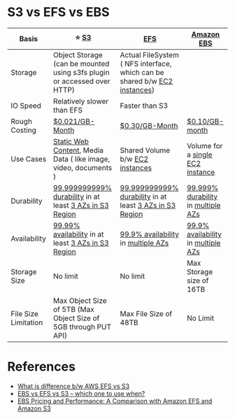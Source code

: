 
# S3 vs EFS vs EBS

| Basis                | :star: [S3](AmazonS3.md)                                                                                                                                                    | [EFS](AmazonEFS.md)                                                                                                                                                 | [Amazon EBS](AmazonEBS.md)                                                                                                                                       |
|----------------------|-----------------------------------------------------------------------------------------------------------------------------------------------------------------------------|---------------------------------------------------------------------------------------------------------------------------------------------------------------------|------------------------------------------------------------------------------------------------------------------------------------------------------------------|
| Storage              | Object Storage (can be mounted using s3fs plugin or accessed over HTTP)                                                                                                     | Actual FileSystem ( NFS interface, which can be shared b/w [EC2 instances](../3_ComputeServices/AmazonEC2/ReadMe.md))                                               |
| IO Speed             | Relatively slower than EFS                                                                                                                                                  | Faster than S3                                                                                                                                                      |
| Rough Costing        | [$0.021/GB-Month](https://aws.amazon.com/s3/pricing/)                                                                                                                       | [$0.30/GB-Month](https://aws.amazon.com/efs/pricing/)                                                                                                               | [$0.10/GB-month](https://aws.amazon.com/ebs/pricing/)                                                                                                            |
| Use Cases            | [Static Web Content](../0_AWSDesigns/WPSiteCloudFront&S3.md), Media Data ( like image, video, documents )                                                                   | Shared Volume b/w [EC2 instances](../3_ComputeServices/AmazonEC2/ReadMe.md)                                                                                         | Volume for a [single EC2 instance](../3_ComputeServices/AmazonEC2/ReadMe.md)                                                                                     |
| Durability           | [99.999999999% durability](../../1_HLDDesignComponents/0_SystemGlossaries/Database/Durability.md) in at least [3 AZs in S3 Region](../AWS-Global-Architecture-Region-AZ.md)          | [99.999999999% durability](../../1_HLDDesignComponents/0_SystemGlossaries/Database/Durability.md) in at least [3 AZs in S3 Region](../AWS-Global-Architecture-Region-AZ.md)  | [99.999% durability](../../1_HLDDesignComponents/0_SystemGlossaries/Database/Durability.md) in [multiple AZs](../AWS-Global-Architecture-Region-AZ.md)                    |
| Availability         | [99.99% availability](../../1_HLDDesignComponents/0_SystemGlossaries/Reliability/HighAvailability.md#power-of-9s) in at least [3 AZs in S3 Region](../AWS-Global-Architecture-Region-AZ.md) | [99.9% availability](../../1_HLDDesignComponents/0_SystemGlossaries/Reliability/HighAvailability.md#power-of-9s) in [multiple AZs](../AWS-Global-Architecture-Region-AZ.md)     | [99.9% availability](../../1_HLDDesignComponents/0_SystemGlossaries/Reliability/HighAvailability.md#power-of-9s) in [multiple AZs](../AWS-Global-Architecture-Region-AZ.md)  |
| Storage Size         | No limit                                                                                                                                                                    | No limit                                                                                                                                                            | Max Storage size of 16TB                                                                                                                                         |
| File Size Limitation | Max Object Size of 5TB (Max Object Size of 5GB through PUT API)                                                                                                             | Max File Size of 48TB                                                                                                                                               | No Limit                                                                                                                                                         |

# References
- [What is difference b/w AWS EFS vs S3](https://stackoverflow.com/questions/29573142/what-is-difference-between-aws-efs-and-s3)
- [EBS vs EFS vs S3 – which one to use when?](https://www.justaftermidnight247.com/insights/ebs-efs-and-s3-when-to-use-awss-three-storage-solutions/)
- [EBS Pricing and Performance: A Comparison with Amazon EFS and Amazon S3](https://cloud.netapp.com/blog/ebs-efs-amazons3-best-cloud-storage-system)